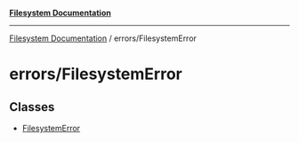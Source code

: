 [**Filesystem Documentation**](../../README.md)

***

[Filesystem Documentation](../../README.md) / errors/FilesystemError

# errors/FilesystemError

## Classes

- [FilesystemError](classes/FilesystemError.md)
